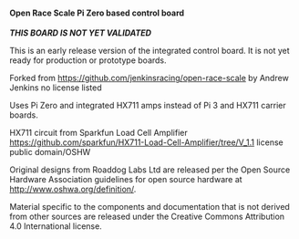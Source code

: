 #### Open Race Scale Pi Zero based control board

***THIS BOARD IS NOT YET VALIDATED***

This is an early release version of the integrated control board.  It is not yet ready for production or prototype boards.

Forked from https://github.com/jenkinsracing/open-race-scale by Andrew Jenkins no license listed

Uses Pi Zero and integrated HX711 amps instead of Pi 3 and HX711 carrier
boards.

HX711 circuit from Sparkfun Load Cell Amplifier https://github.com/sparkfun/HX711-Load-Cell-Amplifier/tree/V_1.1 license public domain/OSHW

Original designs from Roaddog Labs Ltd are released per the Open Source
Hardware Association guidelines for open source hardware at
http://www.oshwa.org/definition/.

Material specific to the components and documentation that is not
derived from other sources are released under the Creative Commons
Attribution 4.0 International license.